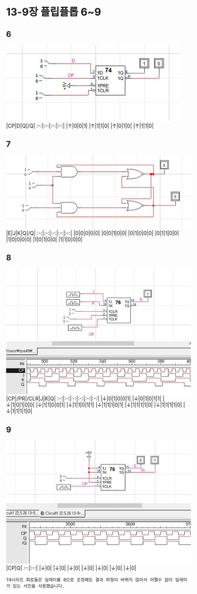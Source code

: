 # 13-9장 플립플롭 6~9
## 6
![1](/img13-9/6.JPG)
|CP|D|Q|/Q|
:-:|:-:|:-:|:-:|
|↑|0|0|1|
|↑|1|1|0|
|↑|0|1|0|
|↑|1|1|0|
## 7
![1](/img13-9/7.JPG)
|E|J|K|Q|/Q|
:-:|:-:|:-:|:-:|:-:|
|0|0|0|0|0|
|0|0|1|0|0|
|0|1|0|0|0|
|0|1|1|0|0|
|1|0|0|0|0|
|1|0|1|0|0|
|1|1|0|0|0|
## 8
![1](/img13-9/8.JPG)
|CP|/PR|/CLR|J|K|Q|
:-:|:-:|:-:|:-:|:-:|:-:|
|↓|0|1|0|0|1|
|↓|0|1|0|1|1|
|↓|1|0|1|0|0|
|↓|1|1|0|0|1|
|↓|1|1|0|1|1|
|↓|1|1|1|0|1|
|↓|1|1|1|1|0|
|↓|1|1|1|1|0|
|↓|1|1|1|1|0|
## 9
![1](/img13-9/9.JPG)
|CP|Q|
:-:|:-:|
|↓|0|
|↓|0|
|↓|0|
|↓|0|
|↓|0|
|↓|0|
|↓|0|
```
74시리즈 회로들은 딜레이를 0으로 조정해도 결과 파형이 바뀌지 않아서 어쩔수 없이 딜레이가 있는 사진을 사용했습니다.
```
